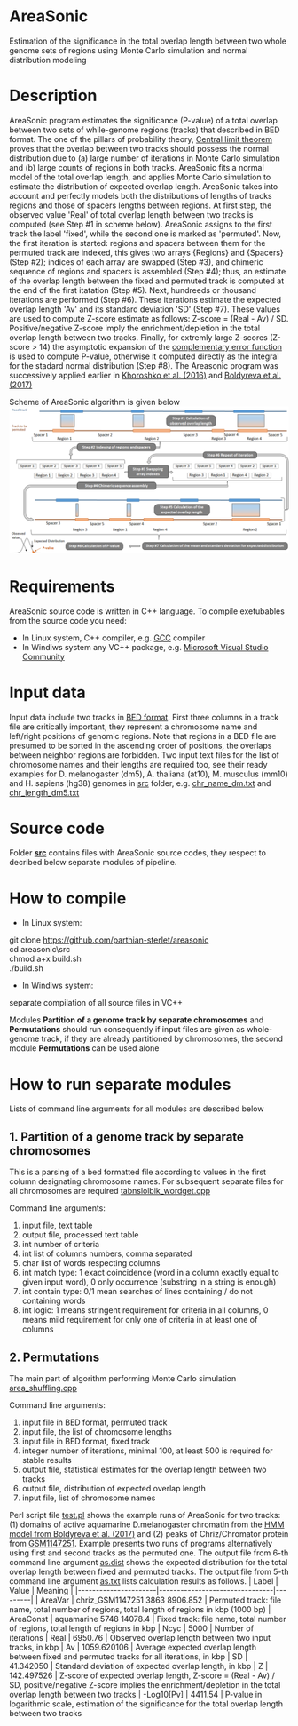 # AreaSonic
Estimation of the significance in the total overlap length between two whole genome sets of regions using Monte Carlo simulation and normal distribution modeling
# Description
AreaSonic program estimates the significance (P-value) of a total overlap between two sets of while-genome regions (tracks) that described in BED format. The one of the pillars of probability theory, [Central limit theorem](https://en.wikipedia.org/wiki/Central_limit_theorem) proves that the overlap between two tracks should possess the normal distribution due to (a) large number of iterations in Monte Carlo simulation and (b) large counts of regions in both tracks. AreaSonic fits a normal model of the total overlap length, and applies Monte Carlo simulation to estimate the distribution of expected overlap length. AreaSonic takes into account and perfectly models both the distributions of lengths of tracks regions and those of spacers lengths between regions. 
At first step, the observed value 'Real' of total overlap length between two tracks is computed (see Step #1 in scheme below). AreaSonic assigns to the first track the label 'fixed', while the second one is marked as 'permuted'. Now, the first iteration is started: regions and spacers between them for the permuted track are indexed, this gives two arrays {Regions} and {Spacers} (Step #2); indices of each array are swapped (Step #3), and chimeric sequence of regions and spacers is assembled (Step #4); thus, an estimate of the overlap length between the fixed and permuted track is computed at the end of the first itatation (Step #5). Next, hundreeds or thousand iterations are performed (Step #6). These iterations estimate the expected overlap length 'Av' and its standard deviation 'SD' (Step #7). These values are used to compute Z-score estimate as follows: Z-score = (Real - Av) / SD. Positive/negative Z-score imply the enrichment/depletion in the total overlap length between two tracks. Finally, for extremly large Z-scores (Z-score > 14) the asymptotic expansion of the [complementary error function](https://en.wikipedia.org/wiki/Error_function) is used to compute P-value, otherwise it computed directly as the integral for the stadard normal distribution (Step #8). The Areasonic program was successively applied earlier in [Khoroshko et al. (2016)](https://doi.org/10.1371/journal.pone.0157147) and [Boldyreva et al. (2017)](https://www.researchgate.net/publication/303295899_Protein_and_Genetic_Composition_of_Four_Chromatin_Types_in_Drosophila_melanogaster_Cell_Lines)

Scheme of AreaSonic algorithm is given below
![scheme](https://github.com/parthian-sterlet/AreaSonic/blob/main/examples/AreaSonic_github.png)


# Requirements
AreaSonic source code is written in C++ language. To compile exetubables from the source code you need:

* In Linux system, C++ compiler, e.g. [GCC](https://gcc.gnu.org/) compiler 
* In Windiws system any VC++ package, e.g. [Microsoft Visual Studio Community](https://visualstudio.microsoft.com/vs/community/)

# Input data
Input data include two tracks in [BED format](https://genome.ucsc.edu/FAQ/FAQformat.html#format1). First three columns in a track file are critically important, they represent a chromosome name and left/right positions of genomic regions. Note that regions in a BED file are presumed to be sorted in the ascending order of positions, the overlaps between neighbor regions are forbidden. Two input text files for the list of chromosome names and their lengths are required too, see their ready examples for D. melanogaster (dm5), A. thaliana (at10), M. musculus (mm10) and H. sapiens (hg38) genomes in [src](https://github.com/parthian-sterlet/AreaSonic/tree/main/src) folder, e.g. [chr_name_dm.txt](https://github.com/parthian-sterlet/AreaSonic/blob/main/src/chr_name_dm.txt) and [chr_length_dm5.txt](https://github.com/parthian-sterlet/AreaSonic/blob/main/src/chr_length_dm5.txt)

# Source code
Folder [**src**](https://github.com/parthian-sterlet/areasonic/tree/master/src) contains files with AreaSonic source codes, they respect to decribed below separate modules of pipeline.

# How to compile
* In Linux system: 

git clone https://github.com/parthian-sterlet/areasonic \
cd areasonic\src\
chmod a+x build.sh\
./build.sh

* In Windiws system:

separate compilation of all source files in VC++

Modules **Partition of a genome track by separate chromosomes** and **Permutations** should run consequently if input files are given as whole-genome track, if they are already partitioned by chromosomes, the second module **Permutations** can be used alone

# How to run separate modules
Lists of command line arguments for all modules are described below

## 1. Partition of a genome track by separate chromosomes
This is a parsing of a bed formatted file according to values in the first column designating chromosome names. For subsequent separate files for all chromosomes are required
[tabnslolbik_wordget.cpp](https://github.com/parthian-sterlet/areasonic/blob/master/src/tabnslolbik_wordget.cpp)

Command line arguments:
1. input file, text table
2. output file, processed text table
3. int number of criteria
4. int list of columns numbers, comma separated 
5. char list of words respecting columns 
6. int match type: 1 exact coincidence (word in a column exactly equal to given input word), 0 only occurrence (substring in a string is enough)
7. int contain type: 0/1 mean searches of lines containing / do not containing words 
8. int logic: 1 means stringent requirement for criteria in all columns, 0 means mild requirement for only one of criteria in at least one of columns

## 2. Permutations
The main part of algorithm performing Monte Carlo simulation
[area_shuffling.cpp](https://github.com/parthian-sterlet/areasonic/blob/master/src/area_shuffling.cpp)

Command line arguments:
1. input file in BED format, permuted track 
2. input file, the list of chromosome lengths 
3. input file in BED format, fixed track 
4. integer number of iterations, minimal 100, at least 500 is required for stable results
5. output file, statistical estimates for the overlap length between two tracks
6. output file, distribution of expected overlap length 
7. input file, list of chromosome names

Perl script file [test.pl](https://github.com/parthian-sterlet/AreaSonic/blob/main/src/test.pl) shows the example runs of AreaSonic for two tracks: (1) domains of active aquamarine D.melanogaster chromatin from the [HMM model from Boldyreva et al. (2017)](https://www.researchgate.net/publication/303295899_Protein_and_Genetic_Composition_of_Four_Chromatin_Types_in_Drosophila_melanogaster_Cell_Lines) and (2) peaks of Chriz/Chromator protein from [GSM1147251](https://www.ncbi.nlm.nih.gov/geo/query/acc.cgi?acc=GSM1147251). Example presents two runs of programs alternatively using first and second tracks as the permuted one. The output file from 6-th command line argument [as.dist](https://github.com/parthian-sterlet/AreaSonic/blob/main/examples/as.dist) shows the expected distribution for the total overlap length between fixed and permuted tracks. The output file from 5-th command line argument [as.txt](https://github.com/parthian-sterlet/AreaSonic/blob/main/examples/as.txt) lists calculation results as follows.
| Label                | Value                          | Meaning |
|----------------------|--------------------------------|---------|
| AreaVar              | chriz_GSM1147251 3863 8906.852 | Permuted track: file name, total number of regions, total length of regions in kbp (1000 bp)
| AreaConst            | aquamarine 5748 14078.4        | Fixed track: file name, total number of regions, total length of regions in kbp
| Ncyc                 | 5000                           | Number of iterations
| Real                 | 6950.76                        | Observed overlap length between two input tracks, in kbp
| Av                   | 1059.620106                    | Average expected overlap length between fixed and permuted tracks for all iterations, in kbp
| SD                   | 41.342050                      | Standard deviation of expected overlap length, in kbp 
| Z                    | 142.497526                     | Z-score of expected overlap length, Z-score = (Real - Av) / SD, positive/negative Z-score implies the enrichment/depletion in the total overlap length between two tracks
| -Log10[Pv]         | 4411.54                        | P-value in logarithmic scale, estimation of the significance for the total overlap length between two tracks
